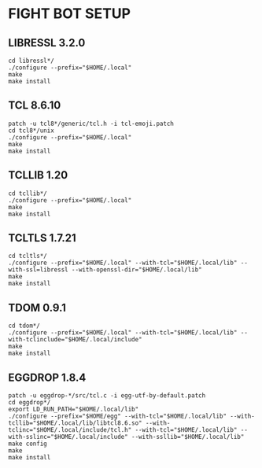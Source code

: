 # FIGHT BOT SETUP

## LIBRESSL 3.2.0
```
cd libressl*/
./configure --prefix="$HOME/.local"
make
make install
```

## TCL 8.6.10
```
patch -u tcl8*/generic/tcl.h -i tcl-emoji.patch
cd tcl8*/unix
./configure --prefix="$HOME/.local"
make
make install
```

## TCLLIB 1.20
```
cd tcllib*/
./configure --prefix="$HOME/.local"
make
make install
```

## TCLTLS 1.7.21
```
cd tcltls*/
./configure --prefix="$HOME/.local" --with-tcl="$HOME/.local/lib" --with-ssl=libressl --with-openssl-dir="$HOME/.local/lib"
make
make install
```

## TDOM 0.9.1
```
cd tdom*/
./configure --prefix="$HOME/.local" --with-tcl="$HOME/.local/lib" --with-tclinclude="$HOME/.local/include"
make
make install
```

## EGGDROP 1.8.4
```
patch -u eggdrop-*/src/tcl.c -i egg-utf-by-default.patch
cd eggdrop*/
export LD_RUN_PATH="$HOME/.local/lib"
./configure --prefix="$HOME/egg" --with-tcl="$HOME/.local/lib" --with-tcllib="$HOME/.local/lib/libtcl8.6.so" --with-tclinc="$HOME/.local/include/tcl.h" --with-tcl="$HOME/.local/lib" --with-sslinc="$HOME/.local/include" --with-ssllib="$HOME/.local/lib"
make config
make
make install
```
